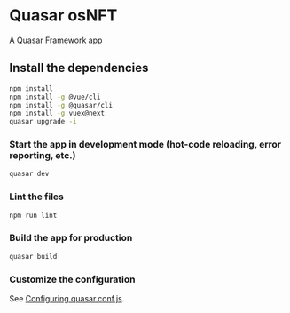 # Quasar osNFT

A Quasar Framework app

## Install the dependencies
```bash
npm install
npm install -g @vue/cli
npm install -g @quasar/cli
npm install -g vuex@next
quasar upgrade -i
```

### Start the app in development mode (hot-code reloading, error reporting, etc.)
```bash
quasar dev
```

### Lint the files
```bash
npm run lint
```

### Build the app for production
```bash
quasar build
```

### Customize the configuration
See [Configuring quasar.conf.js](https://v2.quasar.dev/quasar-cli/quasar-conf-js).
